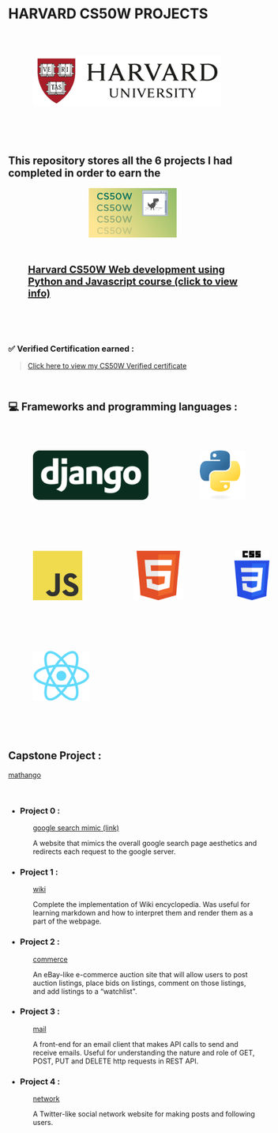 
# HARVARD CS50W PROJECTS


<div><img src="assets/img/harvarduniv.png" style="height:100px;padding:50px;"></div>

<br>

## This repository stores all the 6 projects I had completed in order to earn the



<div  style="display:flex;align-items:center;justify-content:center"> 



<div><img src="assets/img/cs50wlogo.png" style="height:100px"></div>

</div>

<div style="font-size:20px;font-weight:bold;padding:30px; padding-left:40px">

[Harvard CS50W Web development using Python and Javascript course (click to view info)](https://pll.harvard.edu/course/cs50s-web-programming-python-and-javascript) 

</div>

<br>

### <strong> ✅ Verified Certification earned : </strong>
 
> [Click here to view my CS50W Verified certificate](https://courses.edx.org/certificates/1bca14165d054f91b462067024f30454)

<br>

## 💻 Frameworks and programming languages :

<div class="flex" style= "align-items:center; width:700px" >

<img src="assets/img/django.svg" style="height:100px;padding:50px">
<img src="assets/img/python.svg" style="height:100px;padding:50px">
<img src="assets/img/JavaScript.png" style="height:100px;padding:50px">
<img src="assets/img/html.svg" style="height:100px;padding:50px">
<img src="assets/img/css.svg" style="height:100px;padding:50px">
<img src="assets/img/react.png" style="height:100px;padding:50px">

<div>

</div>
</div>

<br>

## Capstone Project :

[ mathango ](./mathango/)

<br>


* ### Project 0 : 

<div style="padding-left:50px">

[ google search mimic (link)](https://github.com/QuietkidAniket/googlesearchmimic.github.io)


A website that mimics the overall google search page aesthetics and redirects each request to the google server.

</div>


* ### Project 1 : 

<div style="padding-left:50px">

[ wiki ](./wikiproject/)


Complete the implementation of Wiki encyclopedia. Was useful for learning markdown and how to interpret them and render them as a part of the webpage.

</div>



* ### Project 2 : 

<div style="padding-left:50px">

[ commerce ](./commerce/)

An eBay-like e-commerce auction site that will allow users to post auction listings, place bids on listings, comment on those listings, and add listings to a “watchlist".

</div>



* ### Project 3 : 

<div style="padding-left:50px">

[ mail ](./mail/)

A front-end for an email client that makes API calls to send and receive emails. Useful for understanding the nature and role of GET, POST, PUT and DELETE http requests in REST API.

</div>


* ### Project 4 : 

<div style="padding-left:50px">

[network](./Network/)

A Twitter-like social network website for making posts and following users.


</div>



</div>
